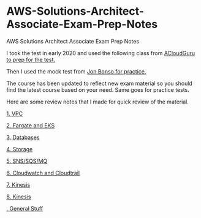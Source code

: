 # AWS-Solutions-Architect-Associate-Exam-Prep-Notes
AWS Solutions Architect Associate Exam Prep Notes

I took the test in early 2020 and used the following class from [ACloudGuru to prep for the test.](https://www.udemy.com/share/101WaCAEQfdVlUQHw=/)

Then I used the mock test from [Jon Bonso for practice.](https://www.udemy.com/share/102DhnAEQfdVlUQHw=/)

The course has been updated to reflect new exam material so you should find the latest course based on your need.
Same goes for practice tests.

Here are some review notes that I made for quick review of the material.

[1. VPC](https://github.com/prshrestha/AWS-Solutions-Architect-Associate-Exam-Prep-Notes/blob/main/VPC.md)

[2. Fargate and EKS](https://github.com/prshrestha/AWS-Solutions-Architect-Associate-Exam-Prep-Notes/blob/main/Fargate_EKS.md)

[3. Databases](https://github.com/prshrestha/AWS-Solutions-Architect-Associate-Exam-Prep-Notes/blob/main/Databases.md)

[4. Storage](https://github.com/prshrestha/AWS-Solutions-Architect-Associate-Exam-Prep-Notes/blob/main/Storage.md)

[5. SNS/SQS/MQ](https://github.com/prshrestha/AWS-Solutions-Architect-Associate-Exam-Prep-Notes/blob/main/SNSSQS.md)

[6. Cloudwatch and Cloudtrail](https://github.com/prshrestha/AWS-Solutions-Architect-Associate-Exam-Prep-Notes/blob/main/Cloudwatch_Cloudtrail.md)

[7. Kinesis](https://github.com/prshrestha/AWS-Solutions-Architect-Associate-Exam-Prep-Notes/blob/main/Kinesis.md)

[8. Kinesis](https://github.com/prshrestha/AWS-Solutions-Architect-Associate-Exam-Prep-Notes/blob/main/route53.md)

[. General Stuff](https://github.com/prshrestha/AWS-Solutions-Architect-Associate-Exam-Prep-Notes/blob/main/General_Stuff.md)